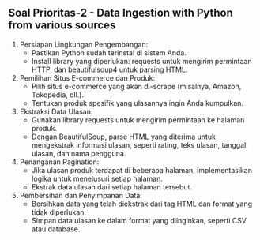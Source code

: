 ## Soal Prioritas-2 - Data Ingestion with Python from various sources

1. Persiapan Lingkungan Pengembangan:
    - Pastikan Python sudah terinstal di sistem Anda.
    - Install library yang diperlukan: requests untuk mengirim permintaan HTTP, dan beautifulsoup4 untuk parsing HTML.
2. Pemilihan Situs E-commerce dan Produk:
    - Pilih situs e-commerce yang akan di-scrape (misalnya, Amazon, Tokopedia, dll.).
    - Tentukan produk spesifik yang ulasannya ingin Anda kumpulkan.
3. Ekstraksi Data Ulasan:
    - Gunakan library requests untuk mengirim permintaan ke halaman produk.
    - Dengan BeautifulSoup, parse HTML yang diterima untuk mengekstrak informasi ulasan, seperti rating, teks ulasan, tanggal ulasan, dan nama pengguna.
4. Penanganan Pagination:
    - Jika ulasan produk terdapat di beberapa halaman, implementasikan logika untuk menelusuri setiap halaman.
    - Ekstrak data ulasan dari setiap halaman tersebut.
5. Pembersihan dan Penyimpanan Data:
    - Bersihkan data yang telah diekstrak dari tag HTML dan format yang tidak diperlukan.
    - Simpan data ulasan ke dalam format yang diinginkan, seperti CSV atau database.